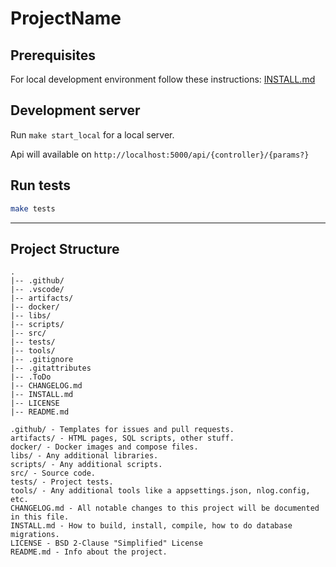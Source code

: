# ProjectName

## Prerequisites

For local development environment follow these instructions: [INSTALL.md](INSTALL.md)

## Development server

Run `make start_local` for a local server.

Api will available on `http://localhost:5000/api/{controller}/{params?}`


## Run tests

```sh
make tests
```

---

## Project Structure

```
.
|-- .github/
|-- .vscode/
|-- artifacts/
|-- docker/
|-- libs/
|-- scripts/
|-- src/
|-- tests/
|-- tools/
|-- .gitignore
|-- .gitattributes
|-- .ToDo
|-- CHANGELOG.md
|-- INSTALL.md
|-- LICENSE
|-- README.md
```

```
.github/ - Templates for issues and pull requests.
artifacts/ - HTML pages, SQL scripts, other stuff.
docker/ - Docker images and compose files.
libs/ - Any additional libraries.
scripts/ - Any additional scripts.
src/ - Source code.
tests/ - Project tests.
tools/ - Any additional tools like a appsettings.json, nlog.config, etc.
CHANGELOG.md - All notable changes to this project will be documented in this file.
INSTALL.md - How to build, install, compile, how to do database migrations.
LICENSE - BSD 2-Clause "Simplified" License
README.md - Info about the project.
```
